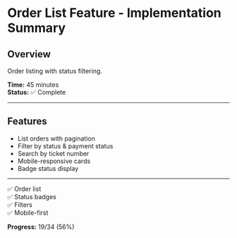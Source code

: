 # Order List Feature - Implementation Summary

## Overview
Order listing with status filtering.

**Time:** 45 minutes  
**Status:** ✅ Complete

---

## Features

- List orders with pagination
- Filter by status & payment status
- Search by ticket number
- Mobile-responsive cards
- Badge status display

---

✅ Order list  
✅ Status badges  
✅ Filters  
✅ Mobile-first  

**Progress:** 19/34 (56%)
